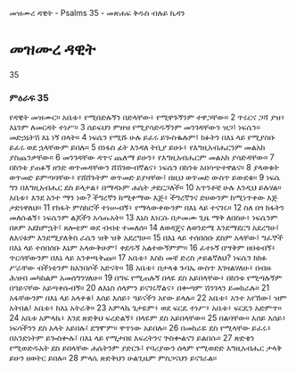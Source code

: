 ﻿
 መዝሙረ ዳዊት - Psalms 35 - መጽሐፍ ቅዱስ ብሉይ ኪዳን
# መዝሙረ ዳዊት
35
### ምዕራፍ 35
 የዳዊት መዝሙር።
 አቤቱ፥ የሚበድሉኝን በድላቸው፥ የሚዋጉኝንም ተዋጋቸው።
2  ጥሩርና ጋሻ ያዝ፥ እኔንም ለመርዳት ተነሥ።
3  ሰይፍህን ምዘዝ የሚያሳድዱኝንም መንገዳቸውን ዝጋ፤ ነፍሴን። መድኃኒትሽ እኔ ነኝ በላት።
4  ነፍሴን የሚሹ ሁሉ ይፈሩ ይጐስቈሉም፤ ክፉትን በእኔ ላይ የሚያስቡ ይፈሩ ወደ ኋላቸውም ይበሉ።
5  በነፋስ ፊት እንዳለ ትቢያ ይሁኑ፥ የእግዚአብሔርንም መልአክ ያስጨንቃቸው።
6  መንገዳቸው ዳጥና ጨለማ ይሁን፥ የእግዚአብሔርም መልአክ ያሳድዳቸው።
7  በከንቱ ያጠፉኝ ዘንድ ወጥመዳቸውን ሸሽገውብኛልና፥ ነፍሴን በከንቱ አበሳጭተዋልና።
8  ያላወቁት ወጥመድ ይምጣባቸው፥ የሸሸጉትም ወጥመድ ይያዛቸው፤ በዚህ ወጥመድ ውስጥ ይውደቁ።
9  ነፍሴ ግን በእግዚአብሔር ደስ ይላታል፥ በማዳኑም ሐሴት ታደርጋለች።
10  አጥንቶቼ ሁሉ እንዲህ ይሉሃል። አቤቱ፥ እንደ አንተ ማን ነው? ችግረኛን ከሚቀማው እጅ፥ ችግረኛንና ድሀውንም ከሚነጥቀው እጅ ታድነዋለህ።
11  የክፋት ምስክሮች ተነሡብኝ፥ የማላውቀውንም በእኔ ላይ ተናገሩ።
12  ስለ በጎ ክፋትን መለሱልኝ፥ ነፍሴንም ልጆችን አሳጡአት።
13  እኔስ እነርሱ በታመሙ ጊዜ ማቅ ለበስሁ፥ ነፍሴንም በጾም አደከምኋት፤ ጸሎቴም ወደ ብብቴ ተመለሰ።
14  ለወዳጄና ለወንድሜ እንደማደርግ አደረግሁ፤ ለእናቱም እንደሚያለቅስ ራሴን ዝቅ ዝቅ አደረግሁ።
15  በእኔ ላይ ተሰበሰቡ ደስም አላቸው፤ ግፈኞች በእኔ ላይ ተሰበሰቡ እኔም አላውቅሁም፤ ቀደዱኝ አልተውኝምም።
16  ፈተኑኝ በሣቅም ዘበቱብኝ፥ ጥርሳቸውንም በእኔ ላይ አንቀጫቅጩ።
17  አቤቱ፥ እስከ መቼ ድረስ ታይልኛለህ? ነፍሴን ከክፉ ሥራቸው ብችነቴንም ከአንበሶች አድናት።
18  አቤቱ፥ በታላቁ ጉባኤ ውስጥ እገዛልሃለሁ፥ በብዙ ሕዝብ መካከልም አመሰግንሃለሁ።
19  በግፍ የሚጠሉኝ በላዬ ደስ አይበላቸው፥ በከንቱ የሚጣሉኝም በዓይናቸው አይጣቀሱብኝ።
20  ለእኔስ ሰላምን ይናገሩኛልና፥ በቍጣም ሽንገላን ይመክራሉ።
21  አፋቸውንም በእኔ ላይ አላቀቁ፤ እሰይ እሰይ፥ ዓይናችን አየው ይላሉ።
22  አቤቱ፥ አንተ አየኸው፤ ዝም አትበል፤ አቤቱ፥ ከእኔ አትራቅ።
23  አምላኬ ጌታዬም፥ ወደ ፍርዴ ተነሥ፥ አቤቱ፥ ፍርዴን አድምጥ።
24  አቤቱ አምላኬ፥ እንደ ጽድቅህ ፍረድልኝ፥ በላዬም ደስ አይበላቸው።
25  በልባቸው። እሰይ እሰይ፥ ነፍሳችንን ደስ አላት አይበሉ፤ ደግሞም። ዋጥነው አይበሉ።
26  በመከራዬ ደስ የሚላቸው ይፈሩ፥ በአንድነትም ይጐስቍሉ፤ በእኔ ላይ የሚታበዩ እፍረትንና ጕስቍልናን ይልበሱ።
27  ጽድቄን የሚወድዱአት ደስ ይበላቸው ሐሴትንም ያድርጉ፤ የባሪያውን ሰላም የሚወድድ እግዚአብሔር ታላቅ ይሁን ዘወትር ይበሉ።
28  ምላሴ ጽድቅህን ሁልጊዜም ምስጋናህን ይናገራል። 
